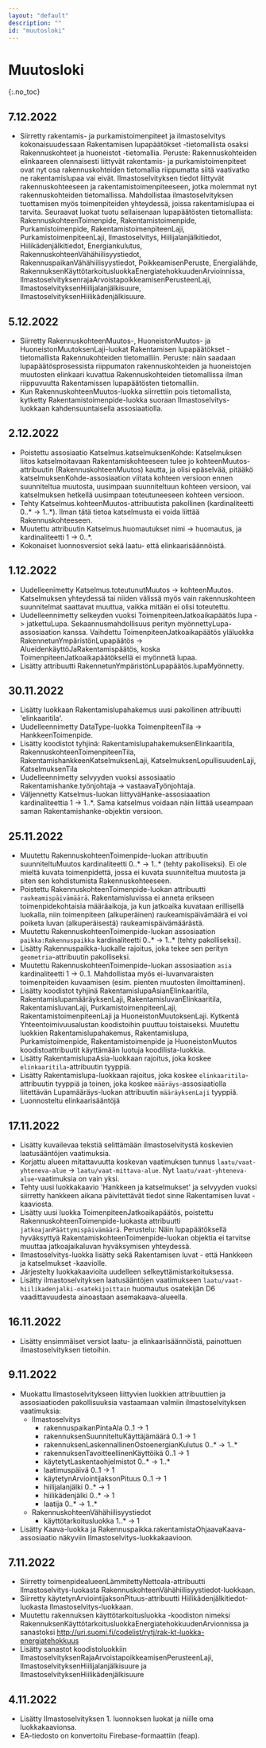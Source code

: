 ```yaml
---
layout: "default"
description: ""
id: "muutosloki"
---
```

# Muutosloki
{:.no_toc}

## 7.12.2022

- Siirretty rakentamis- ja purkamistoimenpiteet ja ilmastoselvitys kokonaisuudessaan Rakentamisen lupapäätökset -tietomallista osaksi Rakennuskohteet ja huoneistot -tietomallia. Peruste: Rakennuskohteiden elinkaareen olennaisesti liittyvät rakentamis- ja purkamistoimenpiteet ovat nyt osa rakennuskohteiden tietomallia riippumatta siitä vaativatko ne rakentamislupaa vai eivät. Ilmastoselvityksen tiedot liittyvät rakennuskohteeseen ja rakentamistoimenpiteeseen, jotka molemmat nyt rakennuskohteiden tietomallissa. Mahdollistaa ilmastoselvityksen tuottamisen myös toimenpiteiden yhteydessä, joissa rakentamislupaa ei tarvita. Seuraavat luokat tuotu sellaisenaan lupapäätösten tietomallista: RakennuskohteenToimenpide, Rakentamistoimenpide, Purkamistoimenpide,  RakentamistoimenpiteenLaji, PurkamistoimenpiteenLaji, Ilmastoselvitys, Hiilijalanjälkitiedot, Hiilikädenjälkitiedot, Energiankulutus, RakennuskohteenVähähiilisyystiedot, RakennuspaikanVähähiilisyystiedot, PoikkeamisenPeruste, Energialähde, RakennuksenKäyttötarkoitusluokkaEnergiatehokkuudenArvioinnissa, IlmastoselvityksenrajaArvoistapoikkeamisenPerusteenLaji, IlmastoselvityksenHiilijalanjälkisuure, IlmastoselvityksenHiilikädenjälkisuure.

## 5.12.2022

- Siirretty RakennuskohteenMuutos-, HuoneistonMuutos- ja HuoneistonMuutoksenLaji-luokat Rakentamisen lupapäätökset -tietomallista Rakennukohteiden tietomalliin. Peruste: näin saadaan lupapäätösprosessista riippumaton rakennuskohteiden ja huoneistojen muutosten elinkaari kuvattua Rakennuskohteiden tietomallissa ilman riippuvuutta Rakentamissen lupapäätösten tietomalliin.
- Kun RakennuskohteenMuutos-luokka siirrettiin pois tietomallista, kytketty Rakentamistoimenpide-luokka suoraan Ilmastoselvitys-luokkaan kahdensuuntaisella assosiaatiolla.

## 2.12.2022

- Poistettu assosiaatio Katselmus.katselmuksenKohde: Katselmuksen liitos katselmoitavaan Rakentamiskohteeseen tulee jo kohteenMuutos-attribuutin (RakennuskohteenMuutos) kautta, ja olisi epäselvää, pitääkö katselmuksenKohde-assosiaation viitata kohteen versioon ennen suunniteltua muutosta, uusimpaan suunniteltuun kohteen versioon, vai katselmuksen hetkellä uusimpaan toteutuneeseen kohteen versioon.
- Tehty Katselmus.kohteenMuutos-attribuutista pakollinen (kardinaliteetti 0..* -> 1..*). Ilman tätä tietoa katselmusta ei voida liittää Rakennuskohteeseen.
- Muutettu attribuutin Katselmus.huomautukset nimi -> huomautus, ja kardinaliteetti 1 -> 0..*.
- Kokonaiset luonnosversiot sekä laatu- että elinkaarisäännöistä.

## 1.12.2022

- Uudelleenimetty Katselmus.toteutunutMuutos -> kohteenMuutos. Katselmuksen yhteydessä tai niiden välissä myös vain rakennuskohteen suunnitelmat saattavat muuttua, vaikka mitään ei olisi toteutettu.
- Uudelleennimetty selkeyden vuoksi ToimenpiteenJatkoaikapäätös.lupa -> jatkettuLupa. Sekaannusmahdollisuus perityn myönnettyLupa-assosiaation kanssa. Vaihdettu ToimenpiteenJatkoaikapäätös yläluokka RakennetunYmpäristönLupapäätös -> AlueidenkäyttöJaRakentamispäätös, koska ToimenpiteenJatkoaikapäätöksellä ei myönnetä lupaa.
- Lisätty attribuutti RakennetunYmpäristönLupapäätös.lupaMyönnetty.

## 30.11.2022

- Lisätty luokkaan Rakentamislupahakemus uusi pakollinen attribuutti 'elinkaaritila'.
- Uudelleennimetty DataType-luokka ToimenpiteenTila -> HankkeenToimenpide.
- Lisätty koodistot tyhjinä: RakentamislupahakemuksenElinkaaritila, RakennuskohteenToimenpiteenTila, RakentamishankkeenKatselmuksenLaji, KatselmuksenLopullisuudenLaji, KatselmuksenTila
- Uudelleennimetty selvyyden vuoksi assosiaatio Rakentamishanke.työnjohtaja -> vastaavaTyönjohtaja.
- Väljennetty Katselmus-luokan liittyväHanke-assosiaaation kardinaliteettia 1 -> 1..*. Sama katselmus voidaan näin liittää useampaan saman Rakentamishanke-objektin versioon.

## 25.11.2022

- Muutettu RakennuskohteenToimenpide-luokan attribuutin suunniteltuMuutos kardinaliteetti 0..* -> 1..* (tehty pakolliseksi). Ei ole mieltä kuvata toimenpidettä, jossa ei kuvata suunniteltua muutosta ja siten sen kohdistumista Rakennuskohteeseen.
- Poistettu RakennuskohteenToimenpide-luokan attribuutti `raukeamispäivämäärä`. Rakentamisluvissa ei anneta erikseen toimenpidekohtaisia määräaikoja, ja kun jatkoaika kuvataan erillisellä luokalla, niin toimenpiteen (alkuperäinen) raukeamispäivämäärä ei voi poiketa luvan (alkuperäisestä) raukeamispäivämäärästä.
- Muutettu RakennuskohteenToimenpide-luokan assosiaation `paikka:Rakennuspaikka` kardinaliteetti 0..* -> 1..* (tehty pakolliseksi).
- Lisätty Rakennuspaikka-luokalle rajoitus, joka tekee sen perityn `geometria`-attribuutin pakolliseksi.
- Muutettu RakennuskohteenToimenpide-luokan assosiaation `asia` kardinaliteetti 1 -> 0..1. Mahdollistaa myös ei-luvanvaraisten toimenpiteiden kuvaamisen (esim. pienten muutosten ilmoittaminen).
- Lisätty koodistot tyhjinä RakentamislupaAsianElinkaaritila, RakentamislupamääräyksenLaji, RakentamisluvanElinkaaritila, RakentamisluvanLaji, PurkamistoimenpiteenLaji, RakentamistoimenpiteenLaji ja HuoneistonMuutoksenLaji. Kytkentä Yhteentoimivuusalustan koodistoihin puuttuu toistaiseksi. Muutettu luokkien Rakentamislupahakemus, Rakentamislupa, Purkamistoimenpide, Rakentamistoimenpide ja HuoneistonMuutos koodistoattribuutit käyttämään luotuja koodilista-luokkia.
- Lisätty RakentamislupaAsia-luokkaan rajoitus, joka koskee ```elinkaaritila```-attribuutin tyyppiä.
- Lisätty Rakentamislupa-luokkaan rajoitus, joka koskee ```elinkaaritila```-attribuutin tyyppiä ja toinen, joka koskee ```määräys```-assosiaatiolla liitettävän Lupamääräys-luokan attribuutin ```määräyksenLaji``` tyyppiä.
- Luonnosteltu elinkaarisääntöjä 

## 17.11.2022

- Lisätty kuvailevaa tekstiä selittämään ilmastoselvitystä koskevien laatusääntöjen vaatimuksia.
- Korjattu alueen mitattavuutta koskevan vaatimuksen tunnus `laatu/vaat-yhteneva-alue` -> `laatu/vaat-mittava-alue`. Nyt `laatu/vaat-yhteneva-alue`-vaatimuksia on vain yksi.
- Tehty uusi luokkakaavio 'Hankkeen ja katselmukset' ja selvyyden vuoksi siirretty hankkeen aikana päivitettävät tiedot sinne Rakentamisen luvat -kaaviosta.
- Lisätty uusi luokka ToimenpiteenJatkoaikapäätös, poistettu RakennuskohteenToimenpide-luokasta attribuutti `jatkoajanPäättymispäivämäärä`. Perustelu: Näin lupapäätöksellä hyväksyttyä RakentamiskohteenToimenpide-luokan objektia ei tarvitse muuttaa jatkoajaikaluvan hyväksymisen yhteydessä.
- Ilmastoselvitys-luokka lisätty sekä Rakentamisen luvat - että Hankkeen ja katselmukset -kaaviolle.
- Järjestelty luokkakaavioita uudelleen selkeyttämistarkoituksessa.
- Lisätty ilmastoselvityksen laatusääntöjen vaatimukseen `laatu/vaat-hiilikadenjalki-osatekijoittain`  huomautus osatekijän D6 vaadittavuudesta ainoastaan asemakaava-alueella.

## 16.11.2022

- Lisätty ensimmäiset versiot laatu- ja elinkaarisäännöistä, painottuen ilmastoselvityksen tietoihin.

## 9.11.2022

- Muokattu Ilmastoselvitykseen liittyvien luokkien attribuuttien ja assosiaatioden pakollisuuksia vastaamaan valmiin ilmastoselvityksen vaatimuksia:
   - Ilmastoselvitys
      - rakennuspaikanPintaAla 0..1 -> 1
      - rakennuksenSuunniteltuKäyttäjämäärä 0..1 -> 1
      - rakennuksenLaskennallinenOstoenergianKulutus 0..* -> 1..*
      - rakennuksenTavoitteellinenKäyttöikä 0..1 -> 1
      - käytetytLaskentaohjelmistot 0..* -> 1..*
      - laatimuspäivä 0..1 -> 1
      - käytetynArviointijaksonPituus 0..1 -> 1
      - hiilijalanjälki 0..* -> 1
      - hiilikädenjälki 0..* -> 1
      - laatija 0..* -> 1..*
   - RakennuskohteenVähähiilisyystiedot
      - käyttötarkoitusluokka 1..* -> 1  
 - Lisätty Kaava-luokka ja Rakennuspaikka.rakentamistaOhjaavaKaava-assosiaatio näkyviin Ilmastoselvitys-luokkakaavioon.

## 7.11.2022

- Siirretty toimenpidealueenLämmitettyNettoala-attribuutti Ilmastoselvitys-luokasta RakennuskohteenVähähiilisyystiedot-luokkaan.
- Siirretty käytetynArviointijaksonPituus-attribuutti Hiilikädenjälkitiedot-luokasta Ilmastoselvitys-luokkaan.
- Muutettu rakennuksen käyttötarkoitusluokka -koodiston nimeksi RakennuksenKäyttötarkoitusluokkaEnergiatehokkuudenArvionnissa ja sanastoksi http://uri.suomi.fi/codelist/rytj/rak-kt-luokka-energiatehokkuus
- Lisätty sanastot koodistoluokkiin IlmastoselvityksenRajaArvoistapoikkeamisenPerusteenLaji, IlmastoselvityksenHiilijalanjälkisuure ja IlmastoselvityksenHiilikädenjälkisuure


## 4.11.2022

- Lisätty Ilmastoselvityksen 1. luonnoksen luokat ja niille oma luokkakaavionsa.
- EA-tiedosto on konvertoitu Firebase-formaattiin (feap). 
